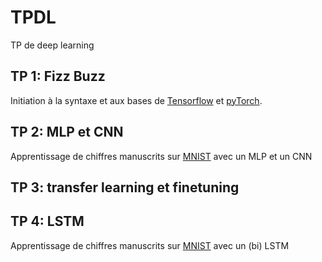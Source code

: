 # TPDL
TP de deep learning

## TP 1: Fizz Buzz
Initiation à la syntaxe et aux bases de [Tensorflow](https://www.tensorflow.org/) et [pyTorch](https://pytorch.org/).

## TP 2: MLP et CNN
Apprentissage de chiffres manuscrits sur [MNIST](http://yann.lecun.com/exdb/mnist/) avec un MLP et un CNN

## TP 3: transfer learning et finetuning

## TP 4: LSTM
Apprentissage de chiffres manuscrits sur [MNIST](http://yann.lecun.com/exdb/mnist/) avec un (bi) LSTM

